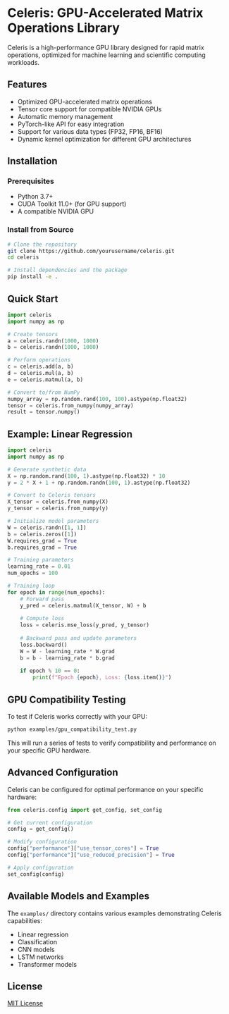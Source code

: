 # Celeris: GPU-Accelerated Matrix Operations Library

Celeris is a high-performance GPU library designed for rapid matrix operations, optimized for machine learning and scientific computing workloads.

## Features

- Optimized GPU-accelerated matrix operations
- Tensor core support for compatible NVIDIA GPUs
- Automatic memory management
- PyTorch-like API for easy integration
- Support for various data types (FP32, FP16, BF16)
- Dynamic kernel optimization for different GPU architectures

## Installation

### Prerequisites

- Python 3.7+
- CUDA Toolkit 11.0+ (for GPU support)
- A compatible NVIDIA GPU

### Install from Source

```bash
# Clone the repository
git clone https://github.com/yourusername/celeris.git
cd celeris

# Install dependencies and the package
pip install -e .
```

## Quick Start

```python
import celeris
import numpy as np

# Create tensors
a = celeris.randn(1000, 1000)
b = celeris.randn(1000, 1000)

# Perform operations
c = celeris.add(a, b)
d = celeris.mul(a, b)
e = celeris.matmul(a, b)

# Convert to/from NumPy
numpy_array = np.random.rand(100, 100).astype(np.float32)
tensor = celeris.from_numpy(numpy_array)
result = tensor.numpy()
```

## Example: Linear Regression

```python
import celeris
import numpy as np

# Generate synthetic data
X = np.random.rand(100, 1).astype(np.float32) * 10
y = 2 * X + 1 + np.random.randn(100, 1).astype(np.float32)

# Convert to Celeris tensors
X_tensor = celeris.from_numpy(X)
y_tensor = celeris.from_numpy(y)

# Initialize model parameters
W = celeris.randn([1, 1])
b = celeris.zeros([1])
W.requires_grad = True
b.requires_grad = True

# Training parameters
learning_rate = 0.01
num_epochs = 100

# Training loop
for epoch in range(num_epochs):
    # Forward pass
    y_pred = celeris.matmul(X_tensor, W) + b
    
    # Compute loss
    loss = celeris.mse_loss(y_pred, y_tensor)
    
    # Backward pass and update parameters
    loss.backward()
    W = W - learning_rate * W.grad
    b = b - learning_rate * b.grad
    
    if epoch % 10 == 0:
        print(f"Epoch {epoch}, Loss: {loss.item()}")
```

## GPU Compatibility Testing

To test if Celeris works correctly with your GPU:

```bash
python examples/gpu_compatibility_test.py
```

This will run a series of tests to verify compatibility and performance on your specific GPU hardware.

## Advanced Configuration

Celeris can be configured for optimal performance on your specific hardware:

```python
from celeris.config import get_config, set_config

# Get current configuration
config = get_config()

# Modify configuration
config["performance"]["use_tensor_cores"] = True
config["performance"]["use_reduced_precision"] = True

# Apply configuration
set_config(config)
```

## Available Models and Examples

The `examples/` directory contains various examples demonstrating Celeris capabilities:

- Linear regression
- Classification
- CNN models
- LSTM networks
- Transformer models

## License

[MIT License](LICENSE) 